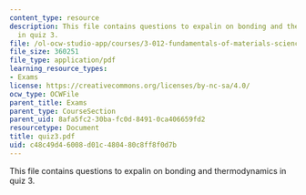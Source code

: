 ```yaml
---
content_type: resource
description: This file contains questions to expalin on bonding and thermodynamics
  in quiz 3.
file: /ol-ocw-studio-app/courses/3-012-fundamentals-of-materials-science-fall-2005/c48c49d46008d01c480480c8ff8f0d7b_quiz3.pdf
file_size: 360251
file_type: application/pdf
learning_resource_types:
- Exams
license: https://creativecommons.org/licenses/by-nc-sa/4.0/
ocw_type: OCWFile
parent_title: Exams
parent_type: CourseSection
parent_uid: 8afa5fc2-30ba-fc0d-8491-0ca406659fd2
resourcetype: Document
title: quiz3.pdf
uid: c48c49d4-6008-d01c-4804-80c8ff8f0d7b
---
```

This file contains questions to expalin on bonding and thermodynamics in quiz 3.
